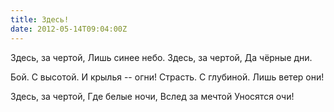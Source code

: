 ```yaml
---
title: Здесь!
date: 2012-05-14T09:04:00Z
---
```


Здесь, за чертой,
Лишь синее небо.
Здесь, за чертой,
Да чёрные дни.

Бой. С высотой.
И крылья -- огни!
Страсть. С глубиной.
Лишь ветер они!

Здесь, за чертой,
Где белые ночи,
Вслед за мечтой
Уносятся очи!